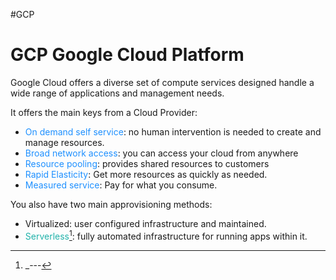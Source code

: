 #GCP
# GCP Google Cloud Platform


Google Cloud offers a diverse set of compute services designed handle a wide range of applications and management needs. 

It offers the main keys from a Cloud Provider: 

* <span style="color:DodgerBlue;">On demand self service</span>: no human intervention is needed to create and manage resources. 
* <span style="color:DodgerBlue;">Broad network access</span>: you can access your cloud from anywhere
* <span style="color:DodgerBlue;">Resource pooling</span>: provides shared resources to customers
* <span style="color:DodgerBlue;">Rapid Elasticity</span>: Get more resources as quickly as needed. 
* <span style="color:DodgerBlue;">Measured service</span>: Pay for what you consume. 

You also have two main approvisioning methods: 

* Virtualized: user configured infrastructure and maintained. 
* <span style="color:LightSeaGreen;">Serverless</span>[^2]: fully automated infrastructure for running apps within it. 


[^2]: _--- 